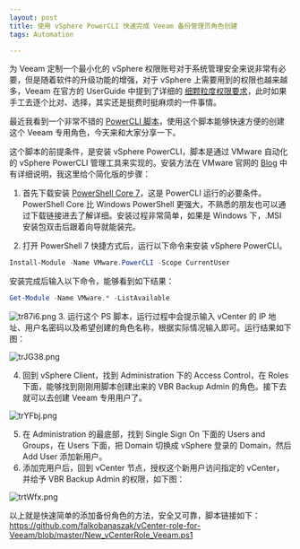 ```yaml
---
layout: post
title: 使用 vSphere PowerCLI 快速完成 Veeam 备份管理员角色创建
tags: Automation

---
```


为 Veeam 定制一个最小化的 vSphere 权限账号对于系统管理安全来说非常有必要，但是随着软件的升级功能的增强，对于 vSphere 上需要用到的权限也越来越多，Veeam 在官方的 UserGuide 中提到了详细的 [细颗粒度权限要求](https://helpcenter.veeam.com/docs/backup/permissions/cumulativepermissions.html?ver=100)，此时如果手工去逐个比对、选择，其实还是挺费时挺麻烦的一件事情。

最近我看到一个非常不错的 [PowerCLI 脚本](https://www.virtualhome.blog/2020/04/22/creating-a-vcenter-role-for-veeam-with-powercli/)，使用这个脚本能够快速方便的创建这个 Veeam 专用角色，今天来和大家分享一下。

这个脚本的前提条件，是安装 vSphere PowerCLI，脚本是通过 VMware 自动化的 vSphere PowerCLI 管理工具来实现的。安装方法在 VMware 官网的 [Blog](https://blogs.vmware.com/PowerCLI/2018/03/installing-powercli-10-0-0-macos.html) 中有详细说明，我这里给个简化版的步骤：

1. 首先下载安装 [PowerShell Core 7](https://github.com/PowerShell/PowerShell)，这是 PowerCLI 运行的必要条件。PowerShell Core 比 Windows PowerShell 更强大，不熟悉的朋友也可以通过下载链接进去了解详细。安装过程非常简单，如果是 Windows 下，.MSI 安装包双击后跟着向导就能装完。

2. 打开 PowerShell 7 快捷方式后，运行以下命令来安装 vSphere PowerCLI。
```powershell
Install-Module -Name VMware.PowerCLI -Scope CurrentUser
```
   安装完成后输入以下命令，能够看到如下结果：
```powershell
Get-Module -Name VMware.* -ListAvailable
```

![tr87i6.png](https://s1.ax1x.com/2020/06/05/tr87i6.png)
3. 运行这个 PS 脚本，运行过程中会提示输入 vCenter 的 IP 地址、用户名密码以及希望创建的角色名称，根据实际情况输入即可。运行结果如下图：

![trJG38.png](https://s1.ax1x.com/2020/06/05/trJG38.png)

4. 回到 vSphere Client，找到 Administration 下的 Access Control，在 Roles 下面，能够找到刚刚用脚本创建出来的 VBR Backup Admin 的角色。接下去就可以去创建 Veeam 专用用户了。

![trYFbj.png](https://s1.ax1x.com/2020/06/05/trYFbj.png)

5. 在 Administration 的最底部，找到 Single Sign On 下面的 Users and Groups，在 Users 下面，把 Domain 切换成 vSphere 登录的 Domain，然后 Add User 添加新用户。
6. 添加完用户后，回到 vCenter 节点，授权这个新用户访问指定的 vCenter，并给予 VBR Backup Admin 的权限，如下图：

![trtWfx.png](https://s1.ax1x.com/2020/06/05/trtWfx.png)

以上就是快速简单的添加备份角色的方法，安全又可靠，脚本链接如下：
https://github.com/falkobanaszak/vCenter-role-for-Veeam/blob/master/New_vCenterRole_Veeam.ps1
